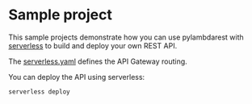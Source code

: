 # Sample project

This sample projects demonstrate how you can use pylambdarest with [serverless](https://serverless.com/) to build and deploy your own REST API.

The [serverless.yaml](./serverless.yaml) defines the API Gateway routing.

You can deploy the API using serverless:

```
serverless deploy
```
